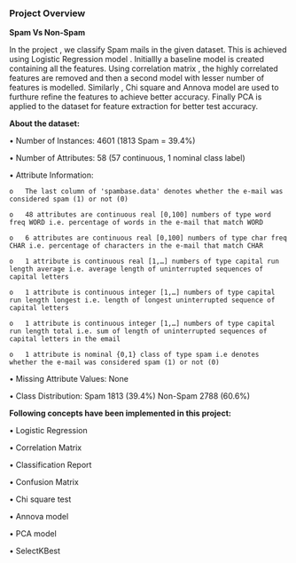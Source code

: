 ### Project Overview

 **Spam Vs Non-Spam**

In the project , we classify Spam mails in the given dataset.  This is achieved using Logistic Regression model . Initiallly a baseline model is created containing all the features. Using correlation matrix , the highly correlated features are removed and then a second model with lesser number of features is modelled. Similarly , Chi square and Annova model are used to furthure refine the features to achieve better accuracy. Finally PCA is applied to the dataset for feature extraction for better test accuracy. 

**About the dataset:**

•	Number of Instances: 4601 (1813 Spam = 39.4%)

•	Number of Attributes: 58 (57 continuous, 1 nominal class label)

•	Attribute Information:

    o	The last column of 'spambase.data' denotes whether the e-mail was considered spam (1) or not (0)

    o	48 attributes are continuous real [0,100] numbers of type word freq WORD i.e. percentage of words in the e-mail that match WORD

    o	6 attributes are continuous real [0,100] numbers of type char freq CHAR i.e. percentage of characters in the e-mail that match CHAR

    o	1 attribute is continuous real [1,…] numbers of type capital run length average i.e. average length of uninterrupted sequences of capital letters

    o	1 attribute is continuous integer [1,…] numbers of type capital run length longest i.e. length of longest uninterrupted sequence of capital letters

    o	1 attribute is continuous integer [1,…] numbers of type capital run length total i.e. sum of length of uninterrupted sequences of capital letters in the email

    o	1 attribute is nominal {0,1} class of type spam i.e denotes whether the e-mail was considered spam (1) or not (0)

•	Missing Attribute Values: None

•	Class Distribution: Spam 1813 (39.4%) Non-Spam 2788 (60.6%)


**Following concepts have been implemented in this project:**

•	Logistic Regression

•	Correlation Matrix

•	Classification Report

•	Confusion Matrix

•	Chi square test

•	Annova model

•	PCA model

•	SelectKBest





